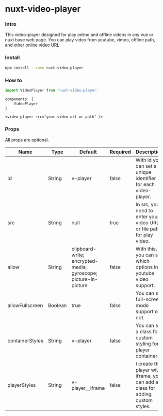 # nuxt-video-player

### Intro

This video-player designed for play online and offline videos in any vue or nuxt base web page. You can play video from youtube, vimeo, offline path, and other online video URL.

### Install

```bash
npm install --save nuxt-video-player
```

### How to

```javascript
import VideoPlayer from 'nuxt-video-player'

components: {
    VideoPlayer
}
```

```vue
<video-player src="your video url or path" />
```

### Props

All props are optional.

| Name             | Type    | Default      | Required | Description |
| ---              | ---     | ---          | ---      |---          |
| id               | String  | v-player     | false    | With id you can set a unique identifier for each video-player.  |
| src              | String  | null         | true     | In src, you need to enter your video URL or file path for play video. |
| allow            | String  | clipboard-write; encrypted-media; gyroscope; picture-in-picture | false | With this, you can set which options in youtube video support. |
| allowFullscreen  | Boolean | true         | false    | You can set full-screen mode support or not. |
| containerStyles  | String  | v-player     | false    | You can set a class for custom styling for player container. |
| playerStyles     | String  | v-player__iframe  | false | I create this player with iframe, you can add a class for adding custom styles. |

